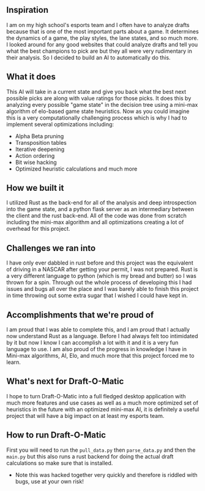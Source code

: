 ## Inspiration
I am on my high school's esports team and I often have to analyze drafts because that is one of the most important parts about a game. It determines the dynamics of a game, the play styles, the lane states, and so much more. I looked around for any good websites that could analyze drafts and tell you what the best champions to pick are but they all were very rudimentary in their analysis. So I decided to build an AI to automatically do this.

## What it does
This AI will take in a current state and give you back what the best next possible picks are along with value ratings for those picks. It does this by analyzing every possible "game state" in the decision tree using a mini-max algorithm of elo-based game state heuristics. Now as you could imagine this is a very computationally challenging process which is why I had to implement several optimizations including:
- Alpha Beta pruning
- Transposition tables
- Iterative deepening
- Action ordering
- Bit wise hacking
- Optimized heuristic calculations
 and much more 

## How we built it
I utilized Rust as the back-end for all of the analysis and deep introspection into the game state, and a python flask server as an intermediary between the client and the rust back-end. All of the code was done from scratch including the mini-max algorithm and all optimizations creating a lot of overhead for this project.

## Challenges we ran into
I have only ever dabbled in rust before and this project was the equivalent of driving in a NASCAR after getting your permit, I was not prepared. Rust is a very different language to python (which is my bread and butter) so I was thrown for a spin. Through out the whole process of developing this I had issues and bugs all over the place and I was barely able to finish this project in time throwing out some extra sugar that I wished I could have kept in.

## Accomplishments that we're proud of
I am proud that I was able to complete this, and I am proud that I actually now understand Rust as a language. Before I had always felt too intimidated by it but now I know I can accomplish a lot with it and it is a very fun language to use. I am also proud of the progress in knowledge I have in Mini-max algorithms, AI, Elo, and much more that this project forced me to learn. 

## What's next for Draft-O-Matic
I hope to turn Draft-O-Matic into a full fledged desktop application with much more features and use cases as well as a much more optimized set of heuristics in the future with an optimized mini-max AI, it is definitely a useful project that will have a big impact on at least my esports team.

## How to run Draft-O-Matic

First you will need to run the `pull_data.py` then `parse_data.py` and then the `main.py` but this also runs a rust backend for doing the actual draft calculations so make sure that is installed.

* Note this was hacked together very quickly and therefore is riddled with bugs, use at your own risk!
